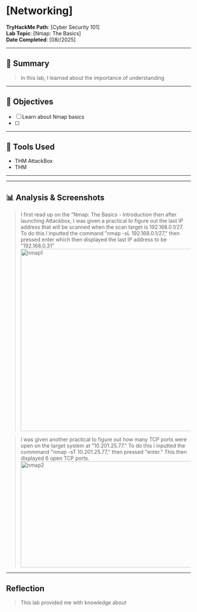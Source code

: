# [Networking]

**TryHackMe Path**: [Cyber Security 101]  
**Lab Topic**: [Nmap: The Basics]  
**Date Completed**: [08//2025]

---

## 🧠 Summary

> In this lab, I learned about the importance of understanding


---

## 🎯 Objectives
- [ ] Learn about Nmap basics
- [ ]
     
---

## 🧰 Tools Used
- THM AttackBox
- THM 
  
---

---

## 📊 Analysis & Screenshots

> I first read up on the "Nmap: The Basics - Introduction then after launching Attackbox, I was given a practical to figure out the last IP address that will be scanned when the scan target is
192.168.0.1/27. To do this I inputted the command "nmap -sL 192.168.0.1/27," then pressed enter which then displayed the last IP address to be "192.168.0.31"
> <img width="742" height="496" alt="nmap1" src="https://github.com/user-attachments/assets/e7cb2cd3-3392-4eff-a912-a97fd4781363" />

> I was given another practical to figure out how many TCP ports were open on the target system at "10.201.25.77." To do this i inputted the commmand "nmap -sT 10.201.25.77," then pressed "enter."
This then displayed 6 open TCP ports.
> <img width="735" height="289" alt="nmap2" src="https://github.com/user-attachments/assets/553f5346-acbe-4b72-92f2-8e8f48f6df55" />

>





---

## Reflection

> This lab provided me with knowledge about 


